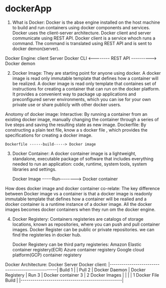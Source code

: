 # dockerApp
 
1. What is Docker:
    Docker is the abse engine installed on the host machine to build and run containers using docker components and services.
    Docker uses the client-server architecture.
    Docker client and server communicate using REST API.
    Docker client is a service whoch runs a command. The command is translated using REST API and is sent to docker demon(server).

Docker Engine:
    client                                      Server
    Docker CLI  <-------- REST API ----------> Docker demon

2. Docker Image: 
    They are starting point for anyone using docker.
    A docker image is read only immutable template that defines how a container will be realized.
    A docker image is read only template that containes set of instructions for creating a container that can run on the docker platform. 
    It provides a convenient way to package up applications and preconfigured server environments, which you can ise for your own private use or share publicly with other docker users.

Anotomy of docker image:
    Interactive: By running a container from an existing docker image, manually changing the container through a series of live steps and saving the resulting state as new image.
    Dockerfile: By constructing a plain text file, know a s docker file , which provides the specifications for creating a docker image.

    Dockerfile ------build-----> Docker image

3. Docker Container:
    A docker container image is a lightweight, standalone, executable package of software that includes everything needed to run an application:
    code, runtime, system tools, system libraries and settings.

    Docker Image -----Run--------> Docker container

How does docker image and docker container co-relate:
    The key difference between Docker image vs a container is that a docker image is readonly immutable template that defines how a container will be realied and a docker container is a runtime instance of a docker image.
    All the docker images becomes docker containers when they run om the docker engine.

4. Docker Registery:
    Containers registeries are catalogs of storage locations, known as repositories, where you can push and pull container images.
    Docker Register can be public or private repositories.
    we can find the registeries in docker hub.

    Docker Registery can be third party registeries:
        Amazon Elastic container registery(ECR)
        Azure container registery 
        Google cloud platform(GCP) container registery

Docker Architecture:
                                    Docker Server
    Docker client:  |---------------------------------------------------|
    Build 1         |                                                   |
    Pull 2          |  Docker Daemon       |   Docker Registery         |
    Run 3           |  Docker container 3  |   2 Docker Images          |
                    |                                                   |
                    |                          1 Docker File Build      |
                    |---------------------------------------------------|
